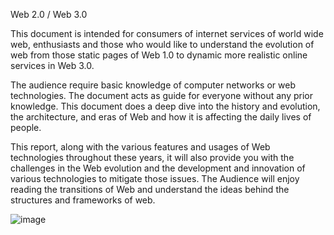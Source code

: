 Web 2.0 / Web 3.0

This document is intended for consumers of internet services of world wide web, enthusiasts and those who would like to understand the evolution of web from those static pages of Web 1.0 to dynamic more realistic online services in Web 3.0. 

The audience require basic knowledge of computer networks or web technologies. The document acts as guide for everyone without any prior knowledge. This document does a deep dive into the history and evolution, the architecture, and eras of Web and how it is affecting the daily lives of people.

This report, along with the various features and usages of Web technologies throughout these years, it will also provide you with the challenges in the Web evolution and the development and innovation of various technologies to mitigate those issues. The Audience will enjoy reading the transitions of Web and understand the ideas behind the structures and frameworks of web.

![image](https://user-images.githubusercontent.com/86750299/230957261-c7494b3d-c1fc-48b6-be1d-f1a171444e4d.png)
